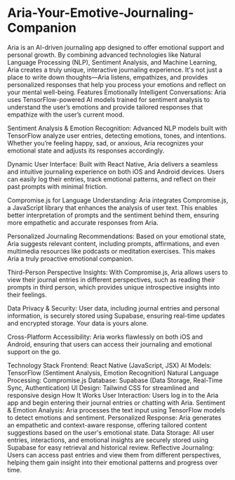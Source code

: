 # Aria-Your-Emotive-Journaling-Companion
Aria is an AI-driven journaling app designed to offer emotional support and personal growth. By combining advanced technologies like Natural Language Processing (NLP), Sentiment Analysis, and Machine Learning, Aria creates a truly unique, interactive journaling experience. It's not just a place to write down thoughts—Aria listens, empathizes, and provides personalized responses that help you process your emotions and reflect on your mental well-being.
Features
Emotionally Intelligent Conversations: Aria uses TensorFlow-powered AI models trained for sentiment analysis to understand the user’s emotions and provide tailored responses that empathize with the user’s current mood.

Sentiment Analysis & Emotion Recognition: Advanced NLP models built with TensorFlow analyze user entries, detecting emotions, tones, and intentions. Whether you’re feeling happy, sad, or anxious, Aria recognizes your emotional state and adjusts its responses accordingly.

Dynamic User Interface: Built with React Native, Aria delivers a seamless and intuitive journaling experience on both iOS and Android devices. Users can easily log their entries, track emotional patterns, and reflect on their past prompts with minimal friction.

Compromise.js for Language Understanding: Aria integrates Compromise.js, a JavaScript library that enhances the analysis of user text. This enables better interpretation of prompts and the sentiment behind them, ensuring more empathetic and accurate responses from Aria.

Personalized Journaling Recommendations: Based on your emotional state, Aria suggests relevant content, including prompts, affirmations, and even multimedia resources like podcasts or meditation exercises. This makes Aria a truly proactive emotional companion.

Third-Person Perspective Insights: With Compromise.js, Aria allows users to view their journal entries in different perspectives, such as reading their prompts in third person, which provides unique introspective insights into their feelings.

Data Privacy & Security: User data, including journal entries and personal information, is securely stored using Supabase, ensuring real-time updates and encrypted storage. Your data is yours alone.

Cross-Platform Accessibility: Aria works flawlessly on both iOS and Android, ensuring that users can access their journaling and emotional support on the go.

Technology Stack
Frontend: React Native (JavaScript, JSX)
AI Models: TensorFlow (Sentiment Analysis, Emotion Recognition)
Natural Language Processing: Compromise.js
Database: Supabase (Data Storage, Real-Time Sync, Authentication)
UI Design: Tailwind CSS for streamlined and responsive design
How It Works
User Interaction: Users log in to the Aria app and begin entering their journal entries or chatting with Aria.
Sentiment & Emotion Analysis: Aria processes the text input using TensorFlow models to detect emotions and sentiment.
Personalized Response: Aria generates an empathetic and context-aware response, offering tailored content suggestions based on the user's emotional state.
Data Storage: All user entries, interactions, and emotional insights are securely stored using Supabase for easy retrieval and historical review.
Reflective Journaling: Users can access past entries and view them from different perspectives, helping them gain insight into their emotional patterns and progress over time.
